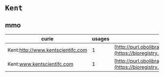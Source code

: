 # `Kent`

## mmo

| curie                             |   usages | nodes                                                                                                           |
|-----------------------------------|----------|-----------------------------------------------------------------------------------------------------------------|
| Kent:http://www.kentscientifc.com |        1 | [http://purl.obolibrary.org/obo/MMO:0000009](https://bioregistry.io/http://purl.obolibrary.org/obo/MMO:0000009) |
| Kent:www.kentscientifc.com        |        1 | [http://purl.obolibrary.org/obo/MMO:0000053](https://bioregistry.io/http://purl.obolibrary.org/obo/MMO:0000053) |
